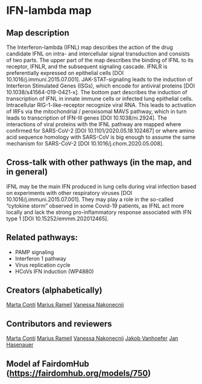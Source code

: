 # IFN-lambda map

## Map description
The Interferon-lambda (IFNL) map describes the action of the drug candidate IFNL on intra- and intercellular signal transduction and consists of two parts. The upper part of the map describes the binding of IFNL to its receptor, IFNLR, and the subsequent signaling cascade. IFNLR is preferentially expressed on epithelial cells [DOI 10.1016/j.immuni.2015.07.001]. JAK-STAT-signaling leads to the induction of Interferon Stimulated Genes (ISGs), which encode for antiviral proteins [DOI 10.1038/s41564-019-0421-x].
The bottom part describes the induction of transcription of IFNL in innate immune cells or infected lung epithelial cells. Intracellular RIG-1-like-receptor recognize viral RNA. This leads to activation of IRFs via the mitochondrial / peroxisomal MAVS pathway, which in turn leads to transcription of IFN-III genes [DOI 10.1038/ni.2924].
The interactions of viral proteins with the IFNL pathway are mapped where confirmed for SARS-CoV-2 [DOI 10.1101/2020.05.18.102467] or where amino acid sequence homology with SARS-CoV is big enough to assume the same mechanism for SARS-CoV-2 [DOI 10.1016/j.chom.2020.05.008].

## Cross-talk with other pathways (in the map, and in general)
IFNL may be the main IFN produced in lung cells during viral infection based on experiments with other respiratory viruses [DOI 10.1016/j.immuni.2015.07.001]. They may play a role in the so-called “cytokine storm” observed in some Covid-19 patients, as IFNL act more locally and lack the strong pro-inflammatory response associated with IFN type 1 [DOI 10.15252/emmm.202012465].

## Related pathways:
- PAMP signaling
- Interferon 1 pathway
- Virus replication cycle
- HCoVs IFN induction (WP4880)

## Creators (alphabetically)
[Marta Conti](https://fairdomhub.org/people/1807)
[Marius Rameil](https://fairdomhub.org/people/1802)
[Vanessa Nakonecnij](https://fairdomhub.org/people/1801)

## Contributors and reviewers
[Marta Conti](https://fairdomhub.org/people/1807)
[Marius Rameil](https://fairdomhub.org/people/1802)
[Vanessa Nakonecnij](https://fairdomhub.org/people/1801)
[Jakob Vanhoefer](https://fairdomhub.org/people/1800)
[Jan Hasenauer](https://fairdomhub.org/people/842)

## Model af FairdomHub (https://fairdomhub.org/models/750)
